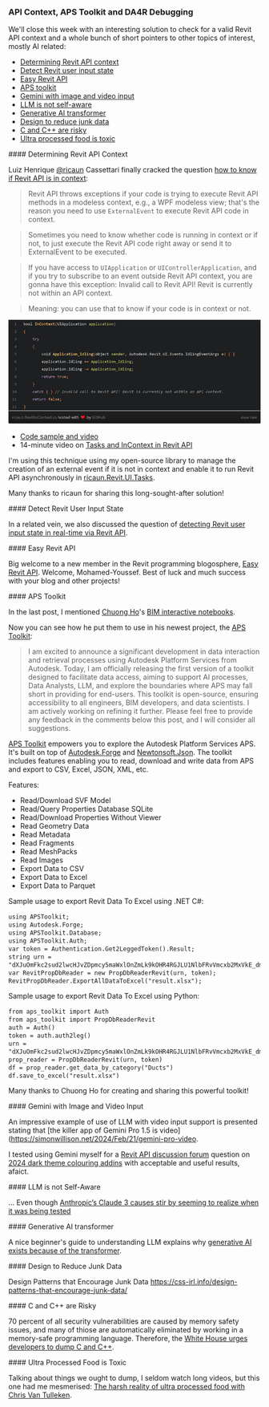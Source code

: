 <head>
<meta http-equiv="Content-Type" content="text/html; charset=utf-8">
<link rel="stylesheet" type="text/css" href="bc.css">
<!-- https://highlightjs.org/#usage
<link rel="stylesheet" href="https://cdnjs.cloudflare.com/ajax/libs/highlight.js/11.9.0/styles/default.min.css">
<script src="https://cdnjs.cloudflare.com/ajax/libs/highlight.js/11.9.0/highlight.min.js"></script>
<script>hljs.highlightAll();</script>
-->

<!-- https://prismjs.com -->
<link href="https://cdn.jsdelivr.net/npm/prismjs@1.29.0/themes/prism.min.css" rel="stylesheet" />
<script src="https://cdn.jsdelivr.net/npm/prismjs@1.29.0/components/prism-core.min.js"></script>
<script src="https://cdn.jsdelivr.net/npm/prismjs@1.29.0/plugins/autoloader/prism-autoloader.min.js"></script>
</head>

<!---

- How to know if Revit API is in Context
  https://forums.autodesk.com/t5/revit-api-forum/how-to-know-if-revit-api-is-in-context/td-p/12574320
  finally cracked!

- Detecting Revit User Input State in Real-Time via Revit API
  https://forums.autodesk.com/t5/revit-api-forum/detecting-revit-user-input-state-in-real-time-via-revit-api/td-p/12610444

- Easy Revit API
  https://easyrevitapi.com/

- https://www.linkedin.com/posts/chuongmep_ai-bim-aps-activity-7167851379355533313-hs3r?utm_source=share&utm_medium=member_desktop
  Chuong HoChuong Ho
  Computational Design Researcher | Autodesk Expert Elite | ConsultantComputational Design Researcher | Autodesk Expert Elite | Consultant
  https://chuongmep.com/
  I am excited to announce a significant development in data interaction and retrieval processes using Autodesk Platform Services from Autodesk. Today, I am officially releasing the first version of a toolkit designed to facilitate data access, aiming to support AI processes, Data Analysts, LLM, and explore the boundaries where APS may fall short in providing for end-users.
  This toolkit is open-source, ensuring accessibility to all engineers, BIM developers, and data scientists. I am actively working on refining it further. Please feel free to provide any feedback in the comments below this post, and I will consider all suggestions.
  Open Source: https://lnkd.in/ghkv_BhM
  #AI #BIM #APS #Automation #LLM #DataAnalysis #OpenSource

- DA4R: referencing UI is OK, just make sure you don't call it
  https://forums.autodesk.com/t5/revit-api-forum/revit-design-automation-api-using-the-reference-to-revitapiui/m-p/12563120

- Using argument "adskDebug" to troubleshot failure job of Design Automation
  https://aps.autodesk.com/blog/using-argument-adskdebug-troubleshot-failure-job-design-automation
  by Zhong Wu
  just add the following argument when you post your DA workitem:
    "adskDebug": { "uploadJobFolder": true }

- The killer app of Gemini Pro 1.5 is video
  https://simonwillison.net/2024/Feb/21/gemini-pro-video/

- Generative AI exists because of the transformer
  https://ig.ft.com/generative-ai/
  a beginner's guide to understanding LLM

- White House urges developers to dump C and C++
  https://www.infoworld.com/article/3713203/white-house-urges-developers-to-dump-c-and-c.amp.html

- The harsh reality of ultra processed food - with Chris Van Tulleken
  https://youtu.be/5QOTBreQaIk

twitter:

 the #RevitAPI @AutodeskRevit #BIM @DynamoBIM

&ndash; ...

linkedin:

#BIM #DynamoBIM #AutodeskAPS #Revit #API #IFC #SDK #Autodesk #AEC #adsk

the [Revit API discussion forum](http://forums.autodesk.com/t5/revit-api-forum/bd-p/160) thread

<center>
<img src="img/" alt="" title="" width="600"/>
<p style="font-size: 80%; font-style:italic"></p>
</center>

-->

### API Context, APS Toolkit and DA4R Debugging

We'll close this week with an interesting solution to check for a valid Revit API context and a whole bunch of short pointers to other topics of interest, mostly AI related:

- [Determining Revit API context](#2)
- [Detect Revit user input state](#3)
- [Easy Revit API](#4)
- [APS toolkit](#5)
- [Gemini with image and video input](#6)
- [LLM is not self-aware](#7)
- [Generative AI transformer](#8)
- [Design to reduce junk data](#9)
- [C and C++ are risky](#10)
- [Ultra processed food is toxic](#11)

####<a name="2"></a> Determining Revit API Context

Luiz Henrique [@ricaun](https://ricaun.com/) Cassettari finally cracked the
question [how to know if Revit API is in context](https://forums.autodesk.com/t5/revit-api-forum/how-to-know-if-revit-api-is-in-context/td-p/12574320):

> Revit API throws exceptions if your code is trying to execute Revit API methods in a modeless context, e.g., a WPF modeless view; that's the reason you need to use `ExternalEvent` to execute Revit API code in context.

> Sometimes you need to know whether code is running in context or if not, to just execute the Revit API code right away or send it to ExternalEvent to be executed.

> If you have access to `UIApplication` or `UIControllerApplication`, and if you try to subscribe to an event outside Revit API context, you are gonna have this exception: Invalid call to Revit API! Revit is currently not within an API context.

> Meaning: you can use that to know if your code is in context or not.

<center>
<img src="img/ricaun_in_context.png" alt="In Revit API context check" title="In Revit API context check" width="740"/> <!-- Pixel Height: 303 Pixel Width: 740 -->
</center>

- [Code sample and video](https://ricaun.com/revit-api-context/)
- 14-minute video on [Tasks and InContext in Revit API](https://youtu.be/gyo6xGN5DDU)

I'm using this technique using my open-source library to manage the creation of an external event if it is not in context and enable it to run Revit API asynchronously in [ricaun.Revit.UI.Tasks](https://github.com/ricaun-io/ricaun.Revit.UI.Tasks).

Many thanks to ricaun for sharing this long-sought-after solution!

####<a name="3"></a> Detect Revit User Input State

In a related vein, we also discussed the question
of [detecting Revit user input state in real-time via Revit API](https://forums.autodesk.com/t5/revit-api-forum/detecting-revit-user-input-state-in-real-time-via-revit-api/td-p/12610444).

####<a name="4"></a> Easy Revit API

Big welcome to a new member in the Revit programming blogosphere,
[Easy Revit API](https://easyrevitapi.com/).
Welcome, Mohamed-Youssef.
Best of luck and much success with your blog and other projects!

####<a name="5"></a> APS Toolkit

In the last post,
I mentioned [Chuong Ho](https://chuongmep.com/)'s
[BIM interactive notebooks](https://thebuildingcoder.typepad.com/blog/2024/02/interactive-bim-notebook-temporary-graphics-and-ai.html#2).

Now you can see how he put them to use in his newest project,
the [APS Toolkit](https://github.com/chuongmep/aps-toolkit):

> I am excited to announce a significant development in data interaction and retrieval processes using Autodesk Platform Services from Autodesk. Today, I am officially releasing the first version of a toolkit designed to facilitate data access, aiming to support AI processes, Data Analysts, LLM, and explore the boundaries where APS may fall short in providing for end-users.
This toolkit is open-source, ensuring accessibility to all engineers, BIM developers, and data scientists. I am actively working on refining it further. Please feel free to provide any feedback in the comments below this post, and I will consider all suggestions.

[APS Toolkit](https://github.com/chuongmep/aps-toolkit) empowers you to explore the Autodesk Platform Services APS.
It's built on top of [Autodesk.Forge](https://www.nuget.org/packages/Autodesk.Forge/)
and [Newtonsoft.Json](https://www.nuget.org/packages/Newtonsoft.Json/).
The toolkit includes features enabling you to read, download and write data from APS and export to CSV, Excel, JSON, XML, etc.

Features:

- Read/Download SVF Model
- Read/Query Properties Database SQLite
- Read/Download Properties Without Viewer
- Read Geometry Data
- Read Metadata
- Read Fragments
- Read MeshPacks
- Read Images
- Export Data to CSV
- Export Data to Excel
- Export Data to Parquet

Sample usage to export Revit Data To Excel using .NET C&#35;:

<pre><code class="language-csharp">using APSToolkit;
using Autodesk.Forge;
using APSToolkit.Database;
using APSToolkit.Auth;
var token = Authentication.Get2LeggedToken().Result;
string urn = "dXJuOmFkc2sud2lwcHJvZDpmcy5maWxlOnZmLk9kOHR4RGJLU1NlbFRvVmcxb2MxVkE_dmVyc2lvbj0z";
var RevitPropDbReader = new PropDbReaderRevit(urn, token);
RevitPropDbReader.ExportAllDataToExcel("result.xlsx");
</code></pre>

Sample usage to export Revit Data To Excel using Python:

<pre><code class="language-python">from aps_toolkit import Auth
from aps_toolkit import PropDbReaderRevit
auth = Auth()
token = auth.auth2leg()
urn = "dXJuOmFkc2sud2lwcHJvZDpmcy5maWxlOnZmLk9kOHR4RGJLU1NlbFRvVmcxb2MxVkE_dmVyc2lvbj0z"
prop_reader = PropDbReaderRevit(urn, token)
df = prop_reader.get_data_by_category("Ducts")
df.save_to_excel("result.xlsx")
</code></pre>

Many thanks to Chuong Ho for creating and sharing this powerful toolkit!

####<a name="6"></a> Gemini with Image and Video Input

An impressive example of use of LLM with video input support is presented stating
that [the killer app of Gemini Pro 1.5 is video](https://simonwillison.net/2024/Feb/21/gemini-pro-video.

I tested using Gemini myself for
a [Revit API discussion forum](http://forums.autodesk.com/t5/revit-api-forum/bd-p/160) question
on [2024 dark theme colouring addins](https://forums.autodesk.com/t5/revit-api-forum/2024-dark-theme-colouring-addins/m-p/12614689) with
acceptable and useful results, afaict.

####<a name="7"></a> LLM is not Self-Aware

... Even
though [Anthropic’s Claude 3 causes stir by seeming to realize when it was being tested](https://arstechnica.com/information-technology/2024/03/claude-3-seems-to-detect-when-it-is-being-tested-sparking-ai-buzz-online/)

####<a name="8"></a> Generative AI transformer

A nice beginner's guide to understanding LLM explains
why [generative AI exists because of the transformer](https://ig.ft.com/generative-ai/).

####<a name="9"></a> Design to Reduce Junk Data

Design Patterns that Encourage Junk Data
https://css-irl.info/design-patterns-that-encourage-junk-data/

####<a name="10"></a> C and C++ are Risky

70 percent of all security vulnerabilities are caused by memory safety issues, and many of thiose are automatically eliminated by working in a memory-safe programming language.
Therefore,
the [White House urges developers to dump C and C++](https://www.infoworld.com/article/3713203/white-house-urges-developers-to-dump-c-and-c.amp.html).

####<a name="11"></a> Ultra Processed Food is Toxic

Talking about things we ought to dump, I seldom watch long videos, but this one had me mesmerised:
[The harsh reality of ultra processed food with Chris Van Tulleken](https://youtu.be/5QOTBreQaIk).


